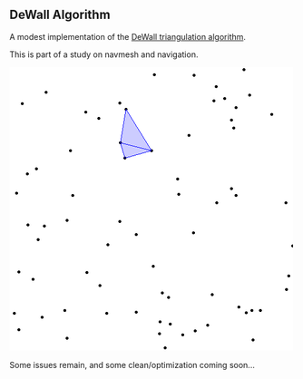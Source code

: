 ## DeWall Algorithm

A modest implementation of the [DeWall triangulation algorithm][1].

This is part of a study on navmesh and navigation.

![algorithm][gif]

Some issues remain, and some clean/optimization coming soon...

[1]: https://www.researchgate.net/publication/220583434_DeWall_A_fast_divide_and_conquer_Delaunay_triangulation_algorithm_in_E_d
[gif]: https://github.com/InflamedBanana/DeWall/blob/master/imgs/steps.gif
